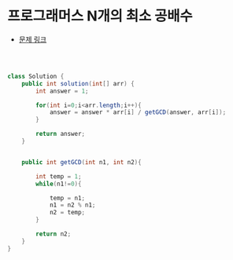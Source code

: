 # 프로그래머스 N개의 최소 공배수

- [문제 링크](https://programmers.co.kr/learn/courses/30/lessons/12953?language=java)

</br>

```java

class Solution {
    public int solution(int[] arr) {
        int answer = 1;

        for(int i=0;i<arr.length;i++){
            answer = answer * arr[i] / getGCD(answer, arr[i]);
        }

        return answer;
    }


    public int getGCD(int n1, int n2){

        int temp = 1;
        while(n1!=0){

            temp = n1;
            n1 = n2 % n1;
            n2 = temp;
        }

        return n2;
    }
}

```
